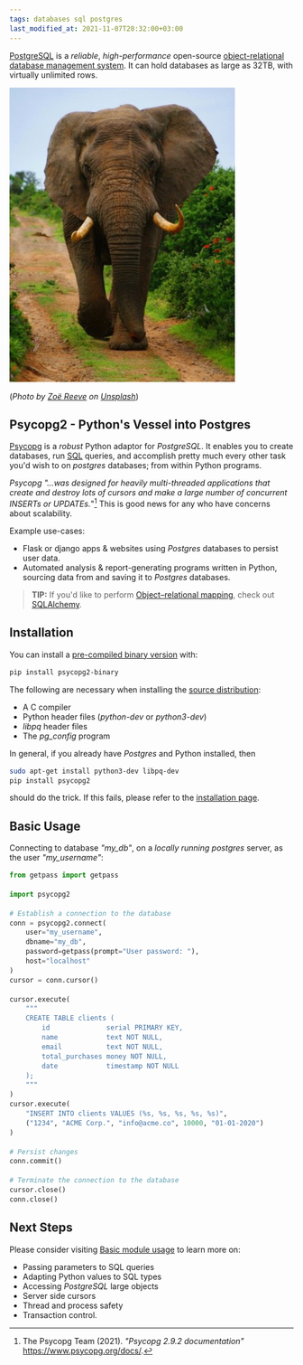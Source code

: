 ```yaml
---
tags: databases sql postgres
last_modified_at: 2021-11-07T20:32:00+03:00
---
```

[PostgreSQL][1] is a *reliable*, *high-performance* open-source [object-relational database management system][2]. It can hold databases as large as 32TB, with virtually unlimited rows.

![Elaphant](/assets/images/articles/elephant.jpg)

(*Photo by [Zoë Reeve][3] on [Unsplash][4]*)

## Psycopg2 - Python's Vessel into Postgres

[Psycopg][5] is a *robust* Python adaptor for *PostgreSQL*. It enables you to create databases, run [SQL][6] queries, and accomplish pretty much every other task you'd wish to on *postgres* databases; from within Python programs.

*Psycopg "...was designed for heavily multi-threaded applications that create and destroy lots of cursors and make a large number of concurrent INSERTs or UPDATEs.*"[^1] This is good news for any who have concerns about scalability.

Example use-cases:

- Flask or django apps & websites using *Postgres* databases to persist user data.
- Automated analysis & report-generating programs written in Python, sourcing data from and saving it to  *Postgres* databases.

>**TIP:** If you'd like to perform [Object–relational mapping][10], check out [SQLAlchemy][11].

## Installation

You can install a [pre-compiled binary version][7] with:

```bash
pip install psycopg2-binary
```

The following are necessary when installing the [source distribution][8]:

- A C compiler
- Python header files (*python-dev* or *python3-dev*)
- *libpq* header files
- The *pg_config* program

In general, if you already have *Postgres* and Python installed, then

```bash
sudo apt-get install python3-dev libpq-dev  
pip install psycopg2
```

should do the trick. If this fails, please refer to the [installation page][8].

## Basic Usage

Connecting to database *"my_db"*, on a *locally running postgres*  server, as the user *"my_username"*:

```python
from getpass import getpass

import psycopg2

# Establish a connection to the database
conn = psycopg2.connect(
    user="my_username",
    dbname="my_db",
    password=getpass(prompt="User password: "),
    host="localhost"
)
cursor = conn.cursor()

cursor.execute(
    """
    CREATE TABLE clients (
        id              serial PRIMARY KEY,
        name            text NOT NULL,
        email           text NOT NULL,
        total_purchases money NOT NULL,
        date            timestamp NOT NULL
    );
    """
)
cursor.execute(
    "INSERT INTO clients VALUES (%s, %s, %s, %s, %s)",
    ("1234", "ACME Corp.", "info@acme.co", 10000, "01-01-2020")
)

# Persist changes
conn.commit()

# Terminate the connection to the database
cursor.close()
conn.close()
```

## Next Steps

Please consider visiting [Basic module usage][9] to learn more on:

- Passing parameters to SQL queries
- Adapting Python values to SQL types
- Accessing *PostgreSQL* large objects
- Server side cursors
- Thread and process safety
- Transaction control.

[^1]: The Psycopg Team (2021). *"Psycopg 2.9.2 documentation"* <https://www.psycopg.org/docs/>.

[1]: https://www.postgresql.org
[2]: https://database.guide/what-is-an-ordbms
[3]: https://unsplash.com/photos/9hSejnboeTY
[4]: https://unsplash.com/
[5]: https://www.psycopg.org/docs/
[6]: http://www.sqlcourse.com/intro.html
[7]: https://www.psycopg.org/docs/install.html#quick-install
[8]: https://www.psycopg.org/docs/install.html#build-prerequisites
[9]: https://www.psycopg.org/docs/usage.html#
[10]: https://en.wikipedia.org/wiki/Object%E2%80%93relational_mapping "ORM"
[11]: https://www.sqlalchemy.org/
